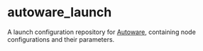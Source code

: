 # autoware_launch

A launch configuration repository for [Autoware](https://github.com/autowarefoundation/autoware), containing node configurations and their parameters.
